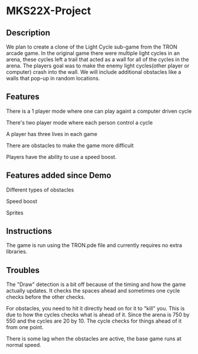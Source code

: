 # MKS22X-Project
## Description
We plan to create a clone of the Light Cycle sub-game from the TRON arcade game. In the original game there were multiple light cycles in an arena, these cycles left a trail that acted as a wall for all of the cycles in the arena. The players goal was to make the enemy light cycles(other player or computer) crash into the wall. We will include additional obstacles like a walls that pop-up in random locations.

## Features
There is a 1 player mode where one can play againt a computer driven cycle

There's two player mode where each person control a cycle

A player has three lives in each game

There are obstacles to make the game more difficult

Players have the ability to use a speed boost.

## Features added since Demo
Different types of obstacles

Speed boost

Sprites

## Instructions
The game is run using the TRON.pde file and currently requires no extra libraries.

## Troubles
The "Draw" detection is a bit off because of the timing and how the game actually updates. 
It checks the spaces ahead and sometimes one cycle checks before the other checks. 

For obstacles, you need to hit it directly head on for it to "kill" you. This is due to
how the cycles checks what is ahead of it. Since the arena is 750 by 550 and the cycles are 
20 by 10. The cycle checks for things ahead of it from one point. 

There is some lag when the obstacles are active, the base game runs at normal speed.
